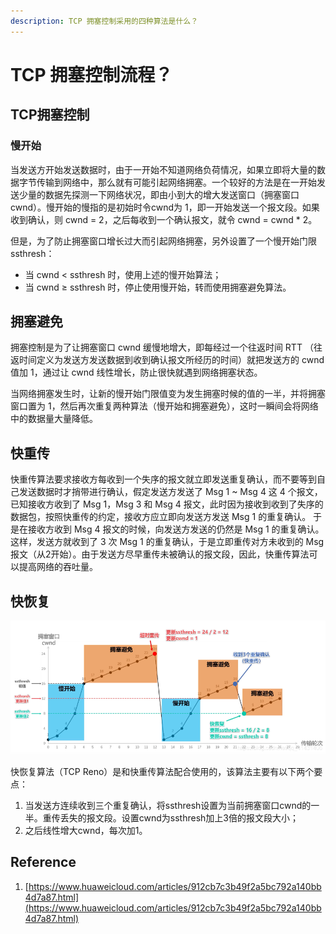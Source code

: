 ```yaml
---
description: TCP 拥塞控制采用的四种算法是什么？
---
```


# TCP 拥塞控制流程？

## TCP拥塞控制

### 慢开始 

当发送方开始发送数据时，由于一开始不知道网络负荷情况，如果立即将大量的数据字节传输到网络中，那么就有可能引起网络拥塞。一个较好的方法是在一开始发送少量的数据先探测一下网络状况，即由小到大的增大发送窗口（拥塞窗口cwnd）。慢开始的慢指的是初始时令cwnd为 1，即一开始发送一个报文段。如果收到确认，则 cwnd = 2，之后每收到一个确认报文，就令 cwnd = cwnd \* 2。

但是，为了防止拥塞窗口增长过大而引起网络拥塞，另外设置了一个慢开始门限 ssthresh：

* 当 cwnd &lt; ssthresh 时，使用上述的慢开始算法；
* 当 cwnd ≥ ssthresh 时，停止使用慢开始，转而使用拥塞避免算法。

## 拥塞避免

拥塞控制是为了让拥塞窗口 cwnd 缓慢地增大，即每经过一个往返时间 RTT （往返时间定义为发送方发送数据到收到确认报文所经历的时间）就把发送方的 cwnd 值加 1，通过让 cwnd 线性增长，防止很快就遇到网络拥塞状态。

当网络拥塞发生时，让新的慢开始门限值变为发生拥塞时候的值的一半，并将拥塞窗口置为 1，然后再次重复两种算法（慢开始和拥塞避免），这时一瞬间会将网络中的数据量大量降低。

## 快重传

快重传算法要求接收方每收到一个失序的报文就立即发送重复确认，而不要等到自己发送数据时才捎带进行确认，假定发送方发送了 Msg 1 ~ Msg 4 这 4 个报文，已知接收方收到了 Msg 1，Msg 3 和 Msg 4 报文，此时因为接收到收到了失序的数据包，按照快重传的约定，接收方应立即向发送方发送 Msg 1 的重复确认。 于是在接收方收到 Msg 4 报文的时候，向发送方发送的仍然是 Msg 1 的重复确认。这样，发送方就收到了 3 次 Msg 1 的重复确认，于是立即重传对方未收到的 Msg 报文（从2开始）。由于发送方尽早重传未被确认的报文段，因此，快重传算法可以提高网络的吞吐量。

## 快恢复

![](../../.gitbook/assets/image%20%2814%29.png)

快恢复算法（TCP Reno）是和快重传算法配合使用的，该算法主要有以下两个要点：

1. 当发送方连续收到三个重复确认，将ssthresh设置为当前拥塞窗口cwnd的一半。重传丢失的报文段。设置cwnd为ssthresh加上3倍的报文段大小；
2. 之后线性增大cwnd，每次加1。

## Reference

1. [https://www.huaweicloud.com/articles/912cb7c3b49f2a5bc792a140bb4d7a87.html](https://www.huaweicloud.com/articles/912cb7c3b49f2a5bc792a140bb4d7a87.html)

